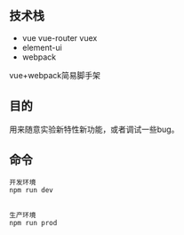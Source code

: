 ## 技术栈
- vue vue-router vuex
- element-ui
- webpack

vue+webpack简易脚手架

## 目的
用来随意实验新特性新功能，或者调试一些bug。

## 命令
```
开发环境
npm run dev


生产环境
npm run prod

```


